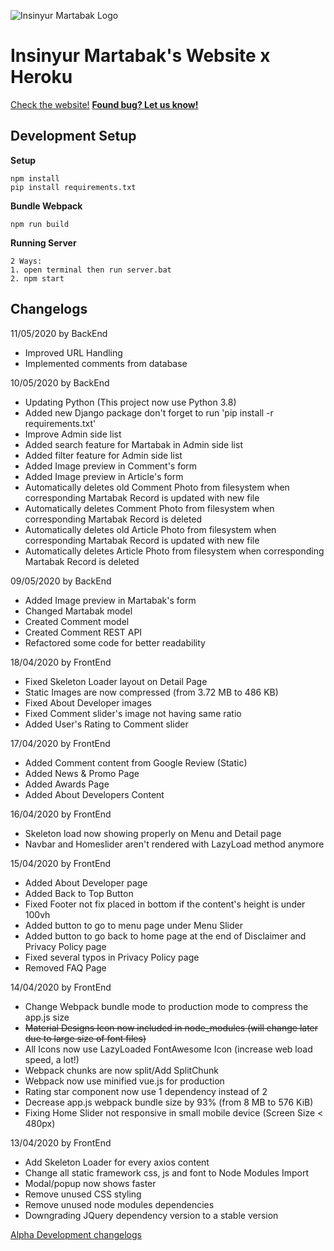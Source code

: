 ![Insinyur Martabak Logo](static/img/icon.png)
# Insinyur Martabak's Website x Heroku
[Check the website!](https://webirmartabak.herokuapp.com/)
__[Found bug? Let us know!](https://github.com/Shaddamah/irmartabak-heroku/issues)__


## Development Setup

__Setup__

```
npm install
pip install requirements.txt
```

__Bundle Webpack__

```
npm run build
```

__Running Server__

```
2 Ways:
1. open terminal then run server.bat
2. npm start
```

## Changelogs

11/05/2020 by BackEnd
- Improved URL Handling
- Implemented comments from database

10/05/2020 by BackEnd
- Updating Python (This project now use Python 3.8)
- Added new Django package don't forget to run 'pip install -r requirements.txt'
- Improve Admin side list
- Added search feature for Martabak in Admin side list
- Added filter feature for Admin side list
- Added Image preview in Comment's form
- Added Image preview in Article's form
- Automatically deletes old Comment Photo from filesystem when corresponding Martabak Record is updated with new file
- Automatically deletes Comment Photo from filesystem when corresponding Martabak Record is deleted
- Automatically deletes old Article Photo from filesystem when corresponding Martabak Record is updated with new file
- Automatically deletes Article Photo from filesystem when corresponding Martabak Record is deleted

09/05/2020 by BackEnd
- Added Image preview in Martabak's form
- Changed Martabak model
- Created Comment model
- Created Comment REST API
- Refactored some code for better readability

18/04/2020 by FrontEnd
- Fixed Skeleton Loader layout on Detail Page
- Static Images are now compressed (from 3.72 MB to 486 KB)
- Fixed About Developer images
- Fixed Comment slider's image not having same ratio
- Added User's Rating to Comment slider

17/04/2020 by FrontEnd
- Added Comment content from Google Review (Static)
- Added News & Promo Page
- Added Awards Page
- Added About Developers Content

16/04/2020 by FrontEnd
- Skeleton load now showing properly on Menu and Detail page
- Navbar and Homeslider aren't rendered with LazyLoad method anymore

15/04/2020 by FrontEnd
- Added About Developer page
- Added Back to Top Button
- Fixed Footer not fix placed in bottom if the content's height is under 100vh
- Added button to go to menu page under Menu Slider
- Added button to go back to home page at the end of Disclaimer and Privacy Policy page
- Fixed several typos in Privacy Policy page
- Removed FAQ Page

14/04/2020 by FrontEnd
- Change Webpack bundle mode to production mode to compress the app.js size
- ~~Material Designs Icon now included in node_modules (will change later due to large size of font files)~~
- All Icons now use LazyLoaded FontAwesome Icon (increase web load speed, a lot!)
- Webpack chunks are now split/Add SplitChunk
- Webpack now use minified vue.js for production
- Rating star component now use 1 dependency instead of 2
- Decrease app.js webpack bundle size by 93% (from 8 MB to 576 KiB)
- Fixing Home Slider not responsive in small mobile device (Screen Size < 480px)

13/04/2020 by FrontEnd
- Add Skeleton Loader for every axios content
- Change all static framework css, js and font to Node Modules Import
- Modal/popup now shows faster 
- Remove unused CSS styling
- Remove unused node modules dependencies
- Downgrading JQuery dependency version to a stable version

[Alpha Development changelogs](changelog.txt)